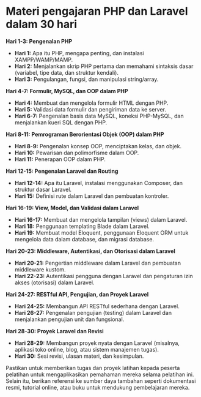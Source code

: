 # Materi pengajaran PHP dan Laravel dalam 30 hari

**Hari 1-3: Pengenalan PHP**

- **Hari 1:** Apa itu PHP, mengapa penting, dan instalasi XAMPP/WAMP/MAMP.
- **Hari 2:** Menjalankan skrip PHP pertama dan memahami sintaksis dasar (variabel, tipe data, dan struktur kendali).
- **Hari 3:** Pengulangan, fungsi, dan manipulasi string/array.

**Hari 4-7: Formulir, MySQL, dan OOP dalam PHP**

- **Hari 4:** Membuat dan mengelola formulir HTML dengan PHP.
- **Hari 5:** Validasi data formulir dan pengiriman data ke server.
- **Hari 6-7:** Pengenalan basis data MySQL, koneksi PHP-MySQL, dan menjalankan kueri SQL dengan PHP.

**Hari 8-11: Pemrograman Berorientasi Objek (OOP) dalam PHP**

- **Hari 8-9:** Pengenalan konsep OOP, menciptakan kelas, dan objek.
- **Hari 10:** Pewarisan dan polimorfisme dalam OOP.
- **Hari 11:** Penerapan OOP dalam PHP.

**Hari 12-15: Pengenalan Laravel dan Routing**

- **Hari 12-14:** Apa itu Laravel, instalasi menggunakan Composer, dan struktur dasar Laravel.
- **Hari 15:** Definisi rute dalam Laravel dan pembuatan kontroler.

**Hari 16-19: View, Model, dan Validasi dalam Laravel**

- **Hari 16-17:** Membuat dan mengelola tampilan (views) dalam Laravel.
- **Hari 18:** Penggunaan templating Blade dalam Laravel.
- **Hari 19:** Membuat model Eloquent, penggunaan Eloquent ORM untuk mengelola data dalam database, dan migrasi database.

**Hari 20-23: Middleware, Autentikasi, dan Otorisasi dalam Laravel**

- **Hari 20-21:** Pengertian middleware dalam Laravel dan pembuatan middleware kustom.
- **Hari 22-23:** Autentikasi pengguna dengan Laravel dan pengaturan izin akses (otorisasi) dalam Laravel.

**Hari 24-27: RESTful API, Pengujian, dan Proyek Laravel**

- **Hari 24-25:** Membangun API RESTful sederhana dengan Laravel.
- **Hari 26-27:** Pengenalan pengujian (testing) dalam Laravel dan menjalankan pengujian unit dan fungsional.

**Hari 28-30: Proyek Laravel dan Revisi**

- **Hari 28-29:** Membangun proyek nyata dengan Laravel (misalnya, aplikasi toko online, blog, atau sistem manajemen tugas).
- **Hari 30:** Sesi revisi, ulasan materi, dan kesimpulan.

Pastikan untuk memberikan tugas dan proyek latihan kepada peserta pelatihan untuk mengaplikasikan pemahaman mereka selama pelatihan ini. Selain itu, berikan referensi ke sumber daya tambahan seperti dokumentasi resmi, tutorial online, atau buku untuk mendukung pembelajaran mereka.